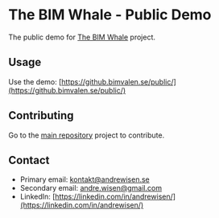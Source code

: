 # The BIM Whale - Public Demo
The public demo for [The BIM Whale](https://github.com/andrewisen/bim-whale) project.

## Usage

Use the demo: [https://github.bimvalen.se/public/](https://github.bimvalen.se/public/)

## Contributing
Go to the [main repository](https://github.com/andrewisen/bim-whale) project to contribute.

## Contact

-   Primary email: [kontakt@andrewisen.se](mailto:kontakt@andrewisen.se)
-   Secondary email: [andre.wisen@gmail.com](mailto:andre.wisen@gmail.com])
-   LinkedIn: [https://linkedin.com/in/andrewisen/](https://linkedin.com/in/andrewisen/)